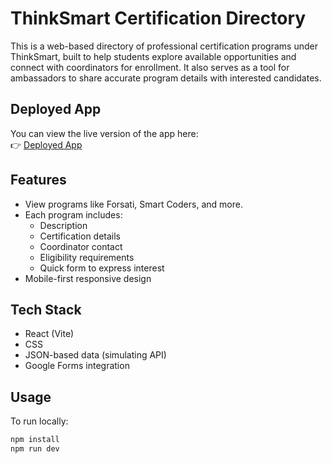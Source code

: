 # ThinkSmart Certification Directory

This is a web-based directory of professional certification programs under ThinkSmart, built to help students explore available opportunities and connect with coordinators for enrollment. It also serves as a tool for ambassadors to share accurate program details with interested candidates.

## Deployed App

You can view the live version of the app here:  
👉 [Deployed App](https://ts-green.vercel.app/)

## Features

- View programs like Forsati, Smart Coders, and more.
- Each program includes:
  - Description
  - Certification details
  - Coordinator contact
  - Eligibility requirements
  - Quick form to express interest
- Mobile-first responsive design

## Tech Stack

- React (Vite)
- CSS 
- JSON-based data (simulating API)
- Google Forms integration

## Usage

To run locally:

```bash
npm install
npm run dev
